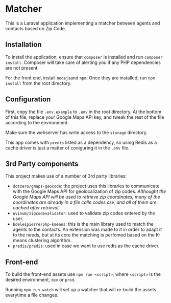 # Matcher

This is a Laravel application implementing a matcher between agents and contacts based on Zip Code. 

## Installation

To install the application, ensure that `composer` is installed and run `composer install`. Composer will take care of alerting you if any PHP dependencies are not present.

For the front end, install `nodejs`and `npm`. Once they are installed, run `npm install` from the root directory.

## Configuration

First, copy the file `.env.example` to `.env` in the root directory. At the bottom of this file, replace your Google Maps API key, and tweak the rest of the file according to the environment.

Make sure the webserver has write access to the `storage` directory.

This app comes with `predis` listed as a dependency, so using Redis as a cache driver is just a matter of coniguring it in the `.env` file.

## 3rd Party components

This project makes use of a number of 3rd party libraries:

- `dotzero/gmaps-geocode`: the project uses this libraries to communicate with the Google Maps API for geolocalization of zip codes. *Althought the Google Maps API will be used to retrieve zip coordinates, many of the coordinates are already in a file calle codes.csv, and all of them are cached after retrieval.*
- `uvinum/zipcodevalidator`: used to validate zip codes entered by the user.
- `bdelespierre/php-kmeans`: this is the main library used to match the agents to the contacts. An extension was made to it in order to adapt it to the needs, but at its core the matching is perfomed based on the K-means clustering algorithm.
- `predis/predis`: used in case we want to use redis as the cache driver.

## Front-end

To build the front-end assets use `npm run <script>`, where `<script>` is the desired environment, `dev` or `prod`.

Running `npm run watch` will set up a watcher that will re-build the assets everytime a file changes.